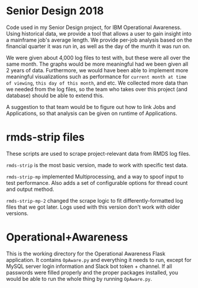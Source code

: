 # Senior Design 2018
Code used in my Senior Design project, for IBM Operational Awareness. Using historical data, we  provide a tool that allows a user to gain insight into a mainframe job's average length. We provide per-job analysis based on the financial quarter it was run in, as well as the day of the munth it was run on.

We were given about 4,000 log files to test with, but these were all over the same month. The graphs would be more meaningful had we been given all 2 years of data. Furthermore, we would have been able to implement more meaningful visualizations such as performance for `current month at time of viewing`, `this day of this month`, and etc. We collected more data than we needed from the log files, so the team who takes over this project (and database) should be able to extend this.

A suggestion to that team would be to figure out how to link Jobs and Applications, so that analysis can be given on runtime of Applications.



# rmds-strip files
These scripts are used to scrape project-relevant data from RMDS log files.

`rmds-strip` is the most basic version, made to work with specific test data.

`rmds-strip-mp` implemented Multiprocessing, and a way to spoof input to test performance. Also adds a set of configurable options for thread count and output method.

`rmds-strip-mp-2` changed the scrape logic to fit differently-formatted log files that we got later. Logs used with this version don't work with older versions.

# Operational+Awareness
This is the working directory for the Operational Awareness Flask application. It contains `OpAware.py` and everything it needs to run, except for MySQL server login information and Slack bot token + channel. If all passwords were filled properly and the proper packages installed, you would be able to run the whole thing by running `OpAware.py`. 
